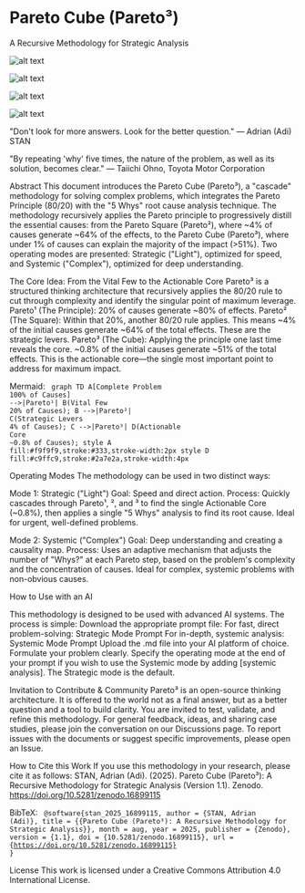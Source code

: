 # Pareto Cube (Pareto³)
A Recursive Methodology for Strategic Analysis

![alt text](https://img.shields.io/badge/License-CC%20BY%204.0-lightgrey.svg)

![alt text](https://zenodo.org/badge/DOI/10.5281/zenodo.16899115.svg)

![alt text](https://img.shields.io/badge/Arweave-Permanent%20Archive-green.svg)

![alt text](https://img.shields.io/badge/SSRN-View%20Preprint-blue.svg)

"Don't look for more answers. Look for the better question." — Adrian (Adi) STAN

"By repeating 'why' five times, the nature of the problem, as well as its solution, becomes clear." — Taiichi Ohno, Toyota Motor Corporation

Abstract
This document introduces the Pareto Cube (Pareto³), a "cascade" methodology for solving complex problems, which integrates the Pareto Principle (80/20) with the "5 Whys" root cause analysis technique. The methodology recursively applies the Pareto principle to progressively distill the essential causes: from the Pareto Square (Pareto²), where ~4% of causes generate ~64% of the effects, to the Pareto Cube (Pareto³), where under 1% of causes can explain the majority of the impact (>51%). Two operating modes are presented: Strategic ("Light"), optimized for speed, and Systemic ("Complex"), optimized for deep understanding.

The Core Idea: From the Vital Few to the Actionable Core
Pareto³ is a structured thinking architecture that recursively applies the 80/20 rule to cut through complexity and identify the singular point of maximum leverage.
Pareto¹ (The Principle): 20% of causes generate ~80% of effects.
Pareto² (The Square): Within that 20%, another 80/20 rule applies. This means ~4% of the initial causes generate ~64% of the total effects. These are the strategic levers.
Pareto³ (The Cube): Applying the principle one last time reveals the core. ~0.8% of the initial causes generate ~51% of the total effects. This is the actionable core—the single most important point to address for maximum impact.


Mermaid:
<code>
graph TD
    A[Complete Problem<br/>100% of Causes] -->|Pareto¹| B(Vital Few<br/>20% of Causes);
    B -->|Pareto²| C(Strategic Levers<br/>4% of Causes);
    C -->|Pareto³| D(Actionable Core<br/>~0.8% of Causes);
    style A fill:#f9f9f9,stroke:#333,stroke-width:2px
    style D fill:#c9ffc9,stroke:#2a7e2a,stroke-width:4px
</code>

Operating Modes
The methodology can be used in two distinct ways:

Mode 1: Strategic ("Light")
Goal: Speed and direct action.
Process: Quickly cascades through Pareto¹, ², and ³ to find the single Actionable Core (~0.8%), then applies a single "5 Whys" analysis to find its root cause. Ideal for urgent, well-defined problems.

Mode 2: Systemic ("Complex")
Goal: Deep understanding and creating a causality map.
Process: Uses an adaptive mechanism that adjusts the number of "Whys?" at each Pareto step, based on the problem's complexity and the concentration of causes. Ideal for complex, systemic problems with non-obvious causes.

How to Use with an AI

This methodology is designed to be used with advanced AI systems. The process is simple:
Download the appropriate prompt file:
For fast, direct problem-solving: Strategic Mode Prompt
For in-depth, systemic analysis: Systemic Mode Prompt
Upload the .md file into your AI platform of choice.
Formulate your problem clearly.
Specify the operating mode at the end of your prompt if you wish to use the Systemic mode by adding [systemic analysis]. The Strategic mode is the default.

Invitation to Contribute & Community
Pareto³ is an open-source thinking architecture. It is offered to the world not as a final answer, but as a better question and a tool to build clarity.
You are invited to test, validate, and refine this methodology.
For general feedback, ideas, and sharing case studies, please join the conversation on our Discussions page.
To report issues with the documents or suggest specific improvements, please open an Issue.

How to Cite this Work
If you use this methodology in your research, please cite it as follows:
STAN, Adrian (Adi). (2025). Pareto Cube (Pareto³): A Recursive Methodology for Strategic Analysis (Version 1.1). Zenodo. https://doi.org/10.5281/zenodo.16899115

BibTeX:
<code>
@software{stan_2025_16899115,
  author       = {STAN, Adrian (Adi)},
  title        = {{Pareto Cube (Pareto³): A Recursive Methodology for Strategic Analysis}},
  month        = aug,
  year         = 2025,
  publisher    = {Zenodo},
  version      = {1.1},
  doi          = {10.5281/zenodo.16899115},
  url          = {https://doi.org/10.5281/zenodo.16899115}
}
</code>

License
This work is licensed under a Creative Commons Attribution 4.0 International License.
